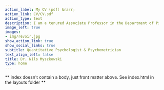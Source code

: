 ```yaml
---
action_label: My CV (pdf) &rarr;
action_link: CV/CV.pdf
action_type: text
description: I am a tenured Associate Professor in the Department of Psychology at Pace University, NYC, and freelance Psychometrics and survey methods consultant. I received my PhD from Université René Descartes (France), and my main research interest is the application and improvement of psychometric methods to measure and understand creative, aesthetic and interpersonal skills, especially applied in occupational contexts. I have authored over 30 peer-reviewed publications and 3 statistical packages for `R`, and received the 2020 Berlyne Award for Outstanding Contributions by an Early Career Scholar from the APA Division 10. I regularly collaborate with international researchers, especially from France (Université de Paris, IESEG Business School) and Belgium (Solvay Business School), and have worked as a Psychometrics/Statistics consultant for multiple US and international companies and R&D teams.
image_left: true
images:
- img/revoir.jpg
show_action_link: true
show_social_links: true
subtitle: Quantitative Psychologist & Psychometrician
text_align_left: false
title: Dr. Nils Myszkowski
type: home
---
```


** index doesn't contain a body, just front matter above.
See index.html in the layouts folder **
